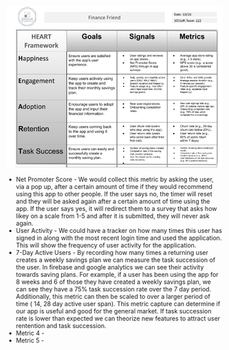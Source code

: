 ![Heart Framework](HEART_Framework.png)

*  Net Promoter Score - We would collect this metric by asking the user, via a pop up, after a certain amount of time if they would recommend using this app to other people. If the user says no, the timer will reset and they will be asked again after a certain amount of time using the app. If the user says yes, it will redirect them to a survey that asks how likey on a scale from 1-5 and after it is submitted, they will never ask again.
* User Activity - We could have a tracker on how many times this user has signed in along with the most recent login time and used the application. This will show the frequency of user activity for the application. 
* 7-Day Active Users - By recording how many times a returning user creates a weekly savings plan we can measure the task succession of the user. In firebase and google analytics we can see their activity towards saving plans. For example, if a user has been using the app for 8 weeks and 6 of those they have created a weekly savings plan, we can see they have a 75% task succession rate over the 7 day period. Additionally, this metric can then be scaled to over a larger period of time ( 14, 28 day active user span). This metric capture can determine if our app is useful and good for the general market. If task succession rate is lower than expected we can theorize new features to attract user rentention and task succession.  
* Metric 4 -
* Metric 5 -
